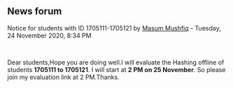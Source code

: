 <h2>News forum</h2><a href="https://moodle.cse.buet.ac.bd/user/view.php?id=1876&course=477"></a>
Notice for students with ID 1705111-1705121
by <a href="https://moodle.cse.buet.ac.bd/user/view.php?id=1876&course=477">Masum Mushfiq</a> - Tuesday, 24 November 2020, 8:34 PM


 

Dear students,Hope you are doing well.I will evaluate the Hashing offline of students <b>1705111 to 1705121</b>. I will start at <b>2 PM on 25 November</b>. So please join my evaluation link at 2 PM.Thanks.






